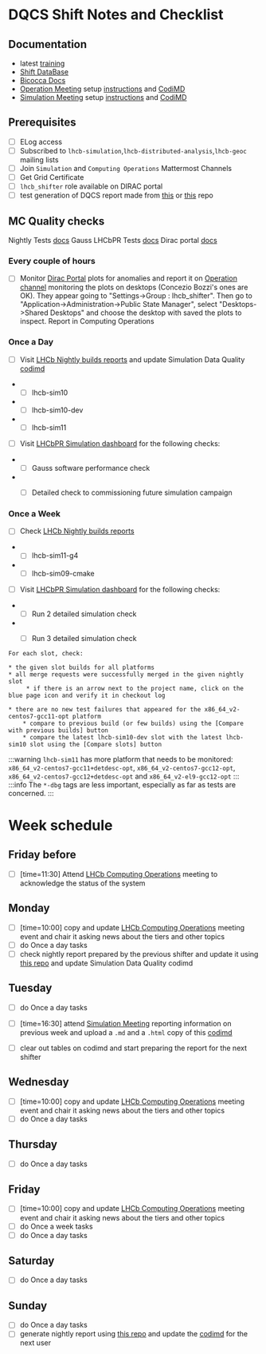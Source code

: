 # DQCS Shift Notes and Checklist

## Documentation
* latest [training](https://indico.cern.ch/event/1139897/)
* [Shift DataBase](https://lbshiftdb.cern.ch/)
* [Bicocca Docs](https://lhcb-bicocca-docs.readthedocs.io/en/latest/shifts/dqcs.html)
* [Operation Meeting](https://indico.cern.ch/category/4206/) setup [instructions](https://lhcb-dqcs-docs.web.cern.ch/lhcb-dqcs-docs/operations-meetings.html) and [CodiMD](https://codimd.web.cern.ch/eeXrQ8C8QmeQwfDnGsgtSQ)
* [Simulation Meeting](https://indico.cern.ch/category/14788/) setup [instructions](https://lhcb-dqcs-docs.web.cern.ch/lhcb-dqcs-docs/mc-meetings.html) and [CodiMD](https://codimd.web.cern.ch/n0vdfaeRSQ-xBV2GYrdEvw)

## Prerequisites
- [ ] ELog access
- [ ] Subscribed to `lhcb-simulation`,`lhcb-distributed-analysis`,`lhcb-geoc` mailing lists
- [ ] Join `Simulation` and `Computing Operations` Mattermost Channels
- [ ] Get Grid Certificate
- [ ] `lhcb_shifter` role available on DIRAC portal
- [ ] test generation of DQCS report made from [this](https://github.com/mmazurekgda/nightly-status-checker) or  [this](https://github.com/alex-t-grecu/nightly-status-checker) repo

## MC Quality checks

Nightly Tests [docs](https://lhcb-dqcs-docs.web.cern.ch/lhcb-dqcs-docs/mc-monitoring-nightlies.html)
Gauss LHCbPR Tests [docs](https://lhcb-dqcs-docs.web.cern.ch/lhcb-dqcs-docs/mc-monitoring-lhcbpr.html)
Dirac portal [docs](https://lhcb-dqcs-docs.web.cern.ch/lhcb-dqcs-docs/monitoring.html)
### Every couple of hours
- [ ] Monitor [Dirac Portal](https://lhcb-portal-dirac.cern.ch/DIRAC/) plots for anomalies and report it on [Operation channel](https://mattermost.web.cern.ch/lhcb/channels/computing-operations) monitoring the plots on desktops (Concezio Bozzi's ones are OK). They appear going to "Settings->Group : lhcb_shifter". Then go to "Application->Administration->Public State Manager", select "Desktops->Shared Desktops" and choose the desktop with saved the plots to inspect. Report in Computing Operations

### Once a Day
- [ ]  Visit [LHCb Nightly builds reports](https://lhcb-nightlies.web.cern.ch/nightly) and update Simulation Data Quality [codimd](https://codimd.web.cern.ch/n0vdfaeRSQ-xBV2GYrdEvw)
*  - [ ] lhcb-sim10
*  - [ ] lhcb-sim10-dev
*  - [ ] lhcb-sim11
- [ ] Visit [LHCbPR Simulation dashboard](https://lblhcbpr.cern.ch/dashboards/simulation) for the following checks:
* - [ ] Gauss software performance check
* - [ ] Detailed check to commissioning future simulation campaign


### Once a Week
- [ ] Check [LHCb Nightly builds reports](https://lhcb-nightlies.web.cern.ch/nightly) 
*  - [ ] lhcb-sim11-g4
*  - [ ] lhcb-sim09-cmake
- [ ] Visit [LHCbPR Simulation dashboard](https://lblhcbpr.cern.ch/dashboards/simulation) for the following checks:
* - [ ] Run 2 detailed simulation check
* - [ ] Run 3 detailed simulation check


```
For each slot, check:

* the given slot builds for all platforms
* all merge requests were successfully merged in the given nightly slot
     * if there is an arrow next to the project name, click on the blue page icon and verify it in checkout log

* there are no new test failures that appeared for the x86_64_v2-centos7-gcc11-opt platform
    * compare to previous build (or few builds) using the [Compare with previous builds] button
    * compare the latest lhcb-sim10-dev slot with the latest lhcb-sim10 slot using the [Compare slots] button
```
:::warning
`lhcb-sim11` has more platform that needs to be monitored: `x86_64_v2-centos7-gcc11+detdesc-opt`, `x86_64_v2-centos7-gcc12-opt`, `x86_64_v2-centos7-gcc12+detdesc-opt` and `x86_64_v2-el9-gcc12-opt`
:::
:::info
The `*-dbg` tags are less important, especially as far as tests are concerned.
:::

# Week schedule

## Friday before
- [ ] [time=11:30] Attend [LHCb Computing Operations](https://indico.cern.ch/category/4206/) meeting to acknowledge the status of the system

## Monday
- [ ] [time=10:00] copy and update [LHCb Computing Operations](https://indico.cern.ch/category/4206/) meeting event and chair it asking news about the tiers and other topics
- [ ] do Once a day tasks
- [ ] check nightly report prepared by the previous shifter and update it using [this repo](https://github.com/alex-t-grecu/nightly-status-checker) and update Simulation Data Quality codimd
## Tuesday
- [ ] do Once a day tasks

- [ ] [time=16:30] attend [Simulation Meeting](https://indico.cern.ch/category/14788/) reporting information on previous week and upload a `.md` and a `.html` copy of this [codimd](https://codimd.web.cern.ch/n0vdfaeRSQ-xBV2GYrdEvw)
- [ ] clear out tables on codimd and start preparing the report for the next shifter

## Wednesday
- [ ] [time=10:00] copy and update [LHCb Computing Operations](https://indico.cern.ch/category/4206/) meeting event and chair it asking news about the tiers and other topics
- [ ] do Once a day tasks
## Thursday
- [ ] do Once a day tasks

## Friday
- [ ] [time=10:00] copy and update [LHCb Computing Operations](https://indico.cern.ch/category/4206/) meeting event and chair it asking news about the tiers and other topics
- [ ] do Once a week tasks
- [ ]  do Once a day tasks
## Saturday
- [ ]  do Once a day tasks
## Sunday
- [ ]  do Once a day tasks
- [ ] generate nightly report using [this repo](https://github.com/alex-t-grecu/nightly-status-checker) and update the [codimd](https://codimd.web.cern.ch/n0vdfaeRSQ-xBV2GYrdEvw) for the next user